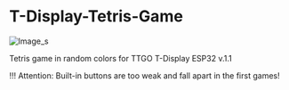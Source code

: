 # T-Display-Tetris-Game

![Image_s](https://user-images.githubusercontent.com/60617518/233578353-519aa481-f452-4b1f-a715-f730a89c2a38.jpeg)

Tetris game in random colors for TTGO T-Display ESP32 v.1.1

!!! Attention: Built-in buttons are too weak and fall apart in the first games!
